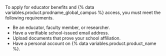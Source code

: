 To apply for educator benefits and {% data variables.product.prodname_global_campus %} access, you must meet the following requirements.

- Be an educator, faculty member, or researcher.
- Have a verifiable school-issued email address.
- Upload documents that prove your school affiliation.
- Have a personal account on {% data variables.product.product_name %}.
